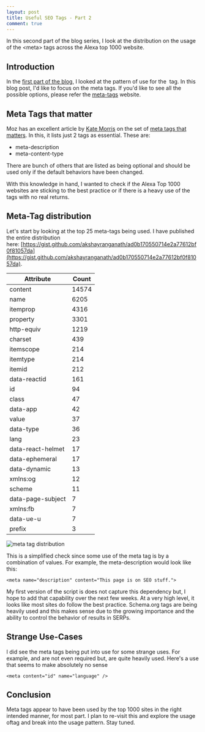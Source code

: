 ```yaml
---
layout: post
title: Useful SEO Tags - Part 2
comment: true
---
```


In this second part of the blog series, I look at the distribution on the usage of the &lt;meta&gt; tags across the Alexa top 1000 website.

## Introduction

In the [first part of the blog](https://akshayranganath.github.io/Useful-SEO-tags-part-1/), I looked at the pattern of use for the  tag. In this blog post, I'd like to focus on the meta tags. If you'd like to see all the possible options, please refer the [meta-tags](http://www.metatags.org/all_metatags) website.

## Meta Tags that matter
Moz has an excellent article by [Kate Morris](http://twitter.com/katemorris) on the set of [meta tags that matters](https://moz.com/blog/the-wonderful-world-of-seo-metatags). In this, it lists just 2 tags as essential. These are:

* meta-description
* meta-content-type

There are bunch of others that are listed as being optional and should be used only if the default behaviors have been changed.

With this knowledge in hand, I wanted to check if the Alexa Top 1000 websites are sticking to the best practice or if there is a heavy use of the tags with no real returns.

## Meta-Tag distribution
Let's start by looking at the top 25 meta-tags being used. I have published the entire distribution here: [https://gist.github.com/akshayranganath/ad0b170550714e2a77612bf0f81057da](https://gist.github.com/akshayranganath/ad0b170550714e2a77612bf0f81057da).

| Attribute |  Count |
| --------- | ------ |
| content |  14574 |
| name |  6205 |
| itemprop |  4316 |
| property |  3301 |
| http-equiv |  1219 |
| charset |  439 |
| itemscope |  214 |
| itemtype |  214 |
| itemid |  212 |
| data-reactid |  161 |
| id |  94 |
| class |  47 |
| data-app |  42 |
| value |  37 |
| data-type |  36 |
| lang |  23 |
| data-react-helmet |  17 |
| data-ephemeral |  17 |
| data-dynamic |  13 |
| xmlns:og |  12 |
| scheme |  11 |
| data-page-subject |  7 |
| xmlns:fb |  7 |
| data-ue-u |  7 |
| prefix |  3 |

![meta tag distribution](https://res.cloudinary.com/akshayranganath-dflt/image/upload/f_auto,q_auto/blog/meta%2520tag%2520distribution.png)

This is a simplified check since some use of the meta tag is by a combination of values. For example, the meta-description would look like this:

	<meta name="description" content="This page is on SEO stuff.">


My first version of the script is does not capture this dependency but, I hope to add that capability over the next few weeks. At a very high level, it looks like most sites do follow the best practice. Schema.org tags are being heavily used and this makes sense due to the growing importance and the ability to control the behavior of results in SERPs.

## Strange Use-Cases
I did see the meta tags being put into use for some strange uses. For example, and are not even required but, are quite heavily used. Here's a use that seems to make absolutely no sense
	
	<meta content="id" name="language" />

## Conclusion
Meta tags appear to have been used by the top 1000 sites in the right intended manner, for most part. I plan to re-visit this and explore the usage oftag and break into the usage pattern. Stay tuned.